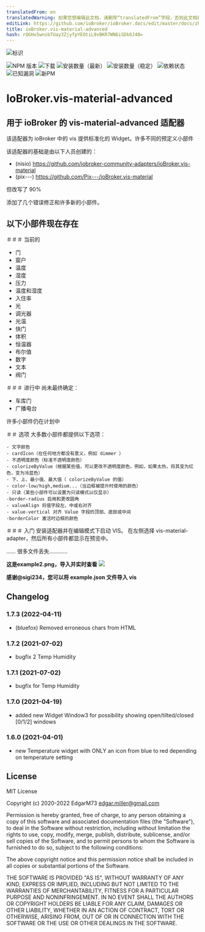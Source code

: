 ```yaml
---
translatedFrom: en
translatedWarning: 如果您想编辑此文档，请删除“translatedFrom”字段，否则此文档将再次自动翻译
editLink: https://github.com/ioBroker/ioBroker.docs/edit/master/docs/zh-cn/adapterref/iobroker.vis-material-advanced/README.md
title: ioBroker.vis-material-advanced
hash: rQGHx5wnsb7Uay3ZjyfpYEOtiL9vBKR7WN6iSDk6J40=
---
```

![标识](../../../en/adapterref/iobroker.vis-material-advanced/admin/vis-material-advanced.png)

![NPM 版本](http://img.shields.io/npm/v/iobroker.vis-material-advanced.svg)
![下载](https://img.shields.io/npm/dm/iobroker.vis-material-advanced.svg)
![安装数量（最新）](http://iobroker.live/badges/vis-material-advanced-installed.svg)
![安装数量（稳定）](http://iobroker.live/badges/vis-material-advanced-stable.svg)
![依赖状态](https://img.shields.io/david/EdgarM73/iobroker.vis-material-advanced.svg)
![已知漏洞](https://snyk.io/test/github/EdgarM73/ioBroker.vis-material-advanced/badge.svg)
![新PM](https://nodei.co/npm/iobroker.vis-material-advanced.png?downloads=true)

# IoBroker.vis-material-advanced
## 用于 ioBroker 的 vis-material-advanced 适配器
该适配器为 ioBroker 中的 vis 提供标准化的 Widget。许多不同的预定义小部件

该适配器的基础是由以下人员创建的：

* (nisio) https://github.com/iobroker-community-adapters/ioBroker.vis-material
* (pix---) https://github.com/Pix---/ioBroker.vis-material

但改写了 90%

添加了几个错误修正和许多新的小部件。

## 以下小部件现在存在
＃＃＃ 当前的
 - 门
 - 窗户
 - 温度
 - 湿度
 - 压力
 - 温度和湿度
 - 入住率
 - 光
 - 调光器
 - 光温
 - 快门
 - 体积
 - 恒温器
 - 布尔值
 - 数字
 - 文本
 - 阀门

＃＃＃ 进行中
尚未最终确定：

 - 车库门
 - 广播电台

 许多小部件仍在计划中

＃＃ 选项
    大多数小部件都提供以下选项：

    - 文字颜色
    - cardIcon（在任何地方都没有意义，例如 dimmer ）
    - 不透明度颜色（标准不透明度颜色）
    - colorizeByValue（根据某些值，可以更改不透明度颜色，例如，如果太热，将其变为红色，变为冷蓝色）
    - 下、上、最小值、最大值（ colorizeByValue 的值）
    - color-low/high,medium...（当边框被提升时使用的颜色）
    - 只读（某些小部件可以设置为只读模式以仅显示）
    -border-radius 启用和更改圆角
    - valueAlign 将值字段左、中或右对齐
    - value-vertical 对齐 Value 字段的顶部、底部或中间
    -borderColor 激活时边框的颜色

＃＃＃ 入门
安装适配器并在编辑模式下启动 VIS。
在左侧选择 vis-material-adapter，然后所有小部件都显示在预览中。

...... 很多文件丢失............

**这是example2.png，导入并实时查看** ![](../../../en/adapterref/iobroker.vis-material-advanced/widgets/door_example.png)

**感谢@sigi234，您可以将 example.json 文件导入 vis**

## Changelog
<!--
    Placeholder
    ### **WORK IN PROGRESS**
-->
### 1.7.3 (2022-04-11)
* (bluefox) Removed erroneous chars from HTML

### 1.7.2 (2021-07-02)
* bugfix 2 Temp Humidity

### 1.7.1 (2021-07-02)
* bugfix for Temp Humidity

### 1.7.0 (2021-04-19)
* added new Widget Window3 for possibility showing open/tilted/closed [0/1/2] windows

### 1.6.0 (2021-04-01)
* new Temperature widget with ONLY an icon from blue to red depending on temperature setting

## License
MIT License

Copyright (c) 2020-2022 EdgarM73 <edgar.miller@gmail.com>

Permission is hereby granted, free of charge, to any person obtaining a copy
of this software and associated documentation files (the "Software"), to deal
in the Software without restriction, including without limitation the rights
to use, copy, modify, merge, publish, distribute, sublicense, and/or sell
copies of the Software, and to permit persons to whom the Software is
furnished to do so, subject to the following conditions:

The above copyright notice and this permission notice shall be included in all
copies or substantial portions of the Software.

THE SOFTWARE IS PROVIDED "AS IS", WITHOUT WARRANTY OF ANY KIND, EXPRESS OR
IMPLIED, INCLUDING BUT NOT LIMITED TO THE WARRANTIES OF MERCHANTABILITY,
FITNESS FOR A PARTICULAR PURPOSE AND NONINFRINGEMENT. IN NO EVENT SHALL THE
AUTHORS OR COPYRIGHT HOLDERS BE LIABLE FOR ANY CLAIM, DAMAGES OR OTHER
LIABILITY, WHETHER IN AN ACTION OF CONTRACT, TORT OR OTHERWISE, ARISING FROM,
OUT OF OR IN CONNECTION WITH THE SOFTWARE OR THE USE OR OTHER DEALINGS IN THE
SOFTWARE.